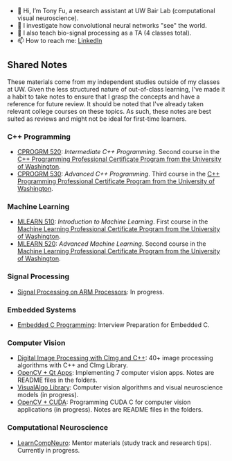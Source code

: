 - 👋 Hi, I’m Tony Fu, a research assistant at UW Bair Lab (computational visual neuroscience).
- 👀 I investigate how convolutional neural networks "see" the world.
- 🩻 I also teach bio-signal processing as a TA (4 classes total).
- 📫 How to reach me: [LinkedIn](https://www.linkedin.com/in/tony-fu-3721831a3/)


## Shared Notes
These materials come from my independent studies outside of my classes at UW. Given the less structured nature of out-of-class learning, I've made it a habit to take notes to ensure that I grasp the concepts and have a reference for future review. It should be noted that I've already taken relevant college courses on these topics. As such, these notes are best suited as reviews and might not be ideal for first-time learners.

### C++ Programming
* [CPROGRM 520](https://tonyfu97.github.io/CPROGRM520-Notes/): *Intermediate C++ Programming*. Second course in the [C++ Programming Professional Certificate Program from the University of Washington](https://www.pce.uw.edu/certificates/c-plus-plus-programming).
* [CPROGRM 530](https://tonyfu97.github.io/CPROGRM530-Notes/): *Advanced C++ Programming*. Third course in the [C++ Programming Professional Certificate Program from the University of Washington](https://www.pce.uw.edu/certificates/c-plus-plus-programming).


### Machine Learning
* [MLEARN 510](https://tonyfu97.github.io/MLEARN510-Notes/): *Introduction to Machine Learning*. First course in the [Machine Learning Professional Certificate Program from the University of Washington](https://www.pce.uw.edu/certificates/machine-learning).
* [MLEARN 520](https://tonyfu97.github.io/MLEARN520-Notes/): *Advanced Machine Learning*. Second course in the [Machine Learning Professional Certificate Program from the University of Washington](https://www.pce.uw.edu/certificates/machine-learning).


### Signal Processing
* [Signal Processing on ARM Processors](https://tonyfu97.github.io/DSP-ARM/): In progress.


### Embedded Systems
* [Embedded C Programming](https://tonyfu97.github.io/Embedded-C-Interview-Prep/): Interview Preparation for Embedded C.


### Computer Vision
* [Digital Image Processing with CImg and C++](https://tonyfu97.github.io/Digital-Image-Processing/): 40+ image processing algorithms with C++ and CImg Library.
* [OpenCV + Qt Apps](https://github.com/tonyfu97/OpenCV-Qt-App): Implementing 7 computer vision apps. Notes are README files in the folders.
* [VisualAlgo Library](https://tonyfu97.github.io/VisualAlgo/): Computer vision algorithms and visual neuroscience models (in progress).
* [OpenCV + CUDA](https://github.com/tonyfu97/OpenCV-CUDA-C-Programming): Programming CUDA C for computer vision applications (in progress). Notes are README files in the folders.


### Computational Neuroscience
* [LearnCompNeuro](https://github.com/tonyfu97/LearnCompNeuro): Mentor materials (study track and research tips). Currently in progress.
